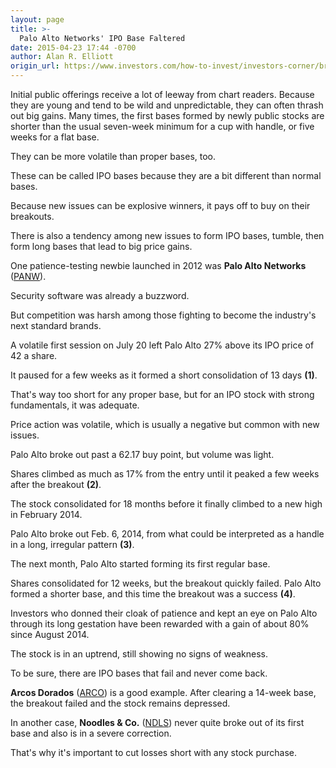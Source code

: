 ```yaml
---
layout: page
title: >-
  Palo Alto Networks' IPO Base Faltered
date: 2015-04-23 17:44 -0700
author: Alan R. Elliott
origin_url: https://www.investors.com/how-to-invest/investors-corner/breaking-down-palo-alto-ipo-base
---
```





Initial public offerings receive a lot of leeway from chart readers. Because they are young and tend to be wild and unpredictable, they can often thrash out big gains. Many times, the first bases formed by newly public stocks are shorter than the usual seven-week minimum for a cup with handle, or five weeks for a flat base.

  

They can be more volatile than proper bases, too.

  

These can be called IPO bases because they are a bit different than normal bases.

  

Because new issues can be explosive winners, it pays off to buy on their breakouts.

  

There is also a tendency among new issues to form IPO bases, tumble, then form long bases that lead to big price gains.

  

One patience-testing newbie launched in 2012 was **Palo Alto Networks** ([PANW](https://research.investors.com/quote.aspx?symbol=PANW)).

  

Security software was already a buzzword.

  

But competition was harsh among those fighting to become the industry's next standard brands.

  

A volatile first session on July 20 left Palo Alto 27% above its IPO price of 42 a share.

  

It paused for a few weeks as it formed a short consolidation of 13 days **(1)**.

  

That's way too short for any proper base, but for an IPO stock with strong fundamentals, it was adequate.

  

Price action was volatile, which is usually a negative but common with new issues.

  

Palo Alto broke out past a 62.17 buy point, but volume was light.

  

Shares climbed as much as 17% from the entry until it peaked a few weeks after the breakout **(2)**.

  

The stock consolidated for 18 months before it finally climbed to a new high in February 2014.

  

Palo Alto broke out Feb. 6, 2014, from what could be interpreted as a handle in a long, irregular pattern **(3)**.

  

The next month, Palo Alto started forming its first regular base.

  

Shares consolidated for 12 weeks, but the breakout quickly failed. Palo Alto formed a shorter base, and this time the breakout was a success **(4)**.

  

Investors who donned their cloak of patience and kept an eye on Palo Alto through its long gestation have been rewarded with a gain of about 80% since August 2014.

  

The stock is in an uptrend, still showing no signs of weakness.

  

To be sure, there are IPO bases that fail and never come back. 

  

**Arcos Dorados** ([ARCO](https://research.investors.com/quote.aspx?symbol=ARCO)) is a good example. After clearing a 14-week base, the breakout failed and the stock remains depressed.

  

In another case, **Noodles & Co.** ([NDLS](https://research.investors.com/quote.aspx?symbol=NDLS)) never quite broke out of its first base and also is in a severe correction.

  

That's why it's important to cut losses short with any stock purchase.




